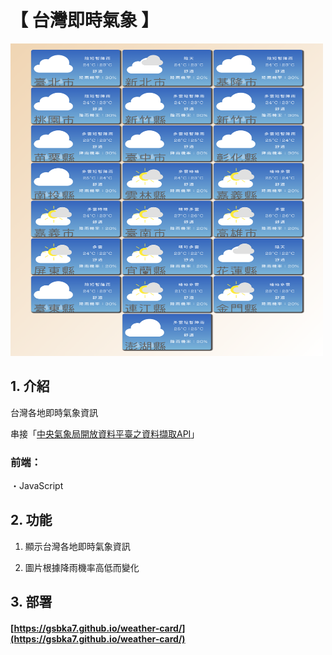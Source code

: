 # 【 台灣即時氣象 】

<img width="500" height="500" src="https://github.com/gsbka7/weather-card/blob/main/img-readme/weather-card.png"/>

## 1. 介紹

台灣各地即時氣象資訊

串接「[中央氣象局開放資料平臺之資料擷取API](https://opendata.cwb.gov.tw/dist/opendata-swagger.html#/%E9%A0%90%E5%A0%B1/get_v1_rest_datastore_F_D0047_089)」

### 前端：

・JavaScript

## 2. 功能

1. 顯示台灣各地即時氣象資訊

2. 圖片根據降雨機率高低而變化

## 3. 部署

#### [https://gsbka7.github.io/weather-card/](https://gsbka7.github.io/weather-card/)
